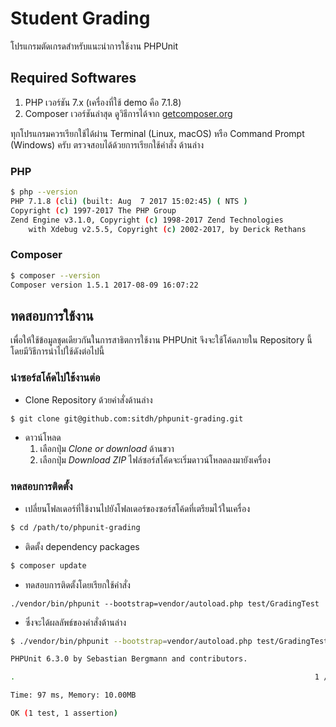 # Student Grading

โปรแกรมตัดเกรดสำหรับแนะนำการใช้งาน PHPUnit

## Required Softwares

1. PHP เวอร์ชัน 7.x (เครื่องที่ใช้ demo คือ 7.1.8)
1. Composer เวอร์ชันล่าสุด ดูวิธีการได้จาก [getcomposer.org](https://getcomposer.org/doc/00-intro.md)

ทุกโปรแกรมควรเรียกใช้ได้ผ่าน Terminal (Linux, macOS) หรือ Command Prompt (Windows) ครับ 
ตรวจสอบได้ด้วยการเรียกใช้คำสั่ง ด้านล่าง

### PHP
```bash
$ php --version
PHP 7.1.8 (cli) (built: Aug  7 2017 15:02:45) ( NTS )
Copyright (c) 1997-2017 The PHP Group
Zend Engine v3.1.0, Copyright (c) 1998-2017 Zend Technologies
    with Xdebug v2.5.5, Copyright (c) 2002-2017, by Derick Rethans
```

### Composer
```bash
$ composer --version
Composer version 1.5.1 2017-08-09 16:07:22
```

## ทดสอบการใช้งาน
เพื่อให้ใช้ข้อมูลชุดเดียวกันในการสาธิตการใช้งาน PHPUnit จึงจะใช้โค้ดภายใน Repository นี้ โดยมีวิธีการนำไปใช้ดังต่อไปนี้

### นำซอร์สโค้ดไปใช้งานต่อ
* Clone Repository ด้วยคำสั่งด้านล่าง

```bash
$ git clone git@github.com:sitdh/phpunit-grading.git 
```

* ดาวน์โหลด
  1. เลือกปุ่ม *Clone or download* ด้านขวา
  1. เลือกปุ่ม *Download ZIP* ไฟล์ซอร์สโค้ดจะเริ่มดาวน์โหลดลงมายังเครื่อง

### ทดสอบการติดตั้ง

* เปลี่ยนโฟลเดอร์ที่ใช้งานไปยังโฟลเดอร์ของซอร์สโค้ดที่เตรียมไว้ในเครื่อง

```bash
$ cd /path/to/phpunit-grading
```

* ติดตั้ง dependency packages

```bash
$ composer update
```

* ทดสอบการติดตั้งโดยเรียกใช้คำสั่ง 

`./vendor/bin/phpunit --bootstrap=vendor/autoload.php test/GradingTest` 

* ซึ่งจะได้ผลลัพธ์ของคำสั่งด้านล่าง

```bash
$ ./vendor/bin/phpunit --bootstrap=vendor/autoload.php test/GradingTest

PHPUnit 6.3.0 by Sebastian Bergmann and contributors.

.                                                                   1 / 1 (100%)

Time: 97 ms, Memory: 10.00MB

OK (1 test, 1 assertion)
```
